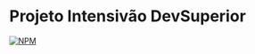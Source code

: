 # Projeto Intensivão DevSuperior
[![NPM](https://img.shields.io/npm/l/react)]([https://github.com/neliocursos/exemplo-readme/blob/main/LICENSE](https://github.com/MathCouti/DevSuperior-dslist-intensivao/new/main))
